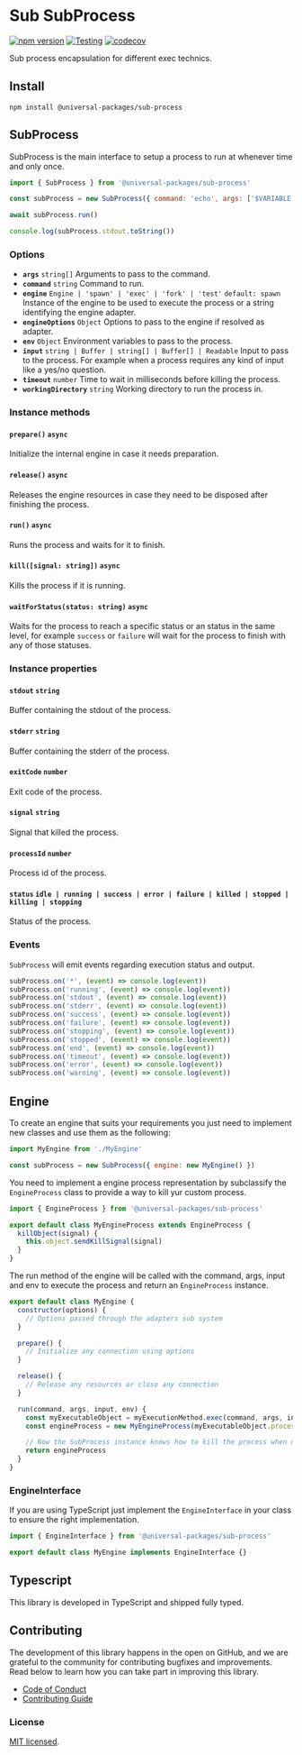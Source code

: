 # Sub SubProcess

[![npm version](https://badge.fury.io/js/@universal-packages%2Fprocesses.svg)](https://www.npmjs.com/package/@universal-packages/sub-process)
[![Testing](https://github.com/universal-packages/universal-sub-process/actions/workflows/testing.yml/badge.svg)](https://github.com/universal-packages/universal-sub-process/actions/workflows/testing.yml)
[![codecov](https://codecov.io/gh/universal-packages/universal-sub-process/branch/main/graph/badge.svg?token=CXPJSN8IGL)](https://codecov.io/gh/universal-packages/universal-sub-process)

Sub process encapsulation for different exec technics.

## Install

```shell
npm install @universal-packages/sub-process
```

## SubProcess

SubProcess is the main interface to setup a process to run at whenever time and only once.

```js
import { SubProcess } from '@universal-packages/sub-process'

const subProcess = new SubProcess({ command: 'echo', args: ['$VARIABLE'], env: { VARIABLE: 'value' } })

await subProcess.run()

console.log(subProcess.stdout.toString())
```

### Options

- **`args`** `string[]`
  Arguments to pass to the command.
- **`command`** `string`
  Command to run.
- **`engine`** `Engine | 'spawn' | 'exec' | 'fork' | 'test'` `default: spawn`
  Instance of the engine to be used to execute the process or a string identifying the engine adapter.
- **`engineOptions`** `Object`
  Options to pass to the engine if resolved as adapter.
- **`env`** `Object`
  Environment variables to pass to the process.
- **`input`** `string | Buffer | string[] | Buffer[] | Readable`
  Input to pass to the process. For example when a process requires any kind of input like a yes/no question.
- **`timeout`** `number`
  Time to wait in milliseconds before killing the process.
- **`workingDirectory`** `string`
  Working directory to run the process in.

### Instance methods

#### **`prepare()`** **`async`**

Initialize the internal engine in case it needs preparation.

#### **`release()`** **`async`**

Releases the engine resources in case they need to be disposed after finishing the process.

#### **`run()`** **`async`**

Runs the process and waits for it to finish.

#### **`kill([signal: string])`** **`async`**

Kills the process if it is running.

#### **`waitForStatus(status: string)`** **`async`**

Waits for the process to reach a specific status or an status in the same level, for example `success` or `failure` will wait for the process to finish with any of those statuses.

### Instance properties

#### **`stdout`** **`string`**

Buffer containing the stdout of the process.

#### **`stderr`** **`string`**

Buffer containing the stderr of the process.

#### **`exitCode`** **`number`**

Exit code of the process.

#### **`signal`** **`string`**

Signal that killed the process.

#### **`processId`** **`number`**

Process id of the process.

#### **`status`** **`idle | running | success | error | failure | killed | stopped | killing | stopping`**

Status of the process.

### Events

`SubProcess` will emit events regarding execution status and output.

```js
subProcess.on('*', (event) => console.log(event))
subProcess.on('running', (event) => console.log(event))
subProcess.on('stdout', (event) => console.log(event))
subProcess.on('stderr', (event) => console.log(event))
subProcess.on('success', (event) => console.log(event))
subProcess.on('failure', (event) => console.log(event))
subProcess.on('stopping', (event) => console.log(event))
subProcess.on('stopped', (event) => console.log(event))
subProcess.on('end', (event) => console.log(event))
subProcess.on('timeout', (event) => console.log(event))
subProcess.on('error', (event) => console.log(event))
subProcess.on('warning', (event) => console.log(event))
```

## Engine

To create an engine that suits your requirements you just need to implement new classes and use them as the following:

```js
import MyEngine from './MyEngine'

const subProcess = new SubProcess({ engine: new MyEngine() })
```

You need to implement a engine process representation by subclassify the `EngineProcess` class to provide a way to kill yur custom process.

```js
import { EngineProcess } from '@universal-packages/sub-process'

export default class MyEngineProcess extends EngineProcess {
  killObject(signal) {
    this.object.sendKillSignal(signal)
  }
}
```

The run method of the engine will be called with the command, args, input and env to execute the process and return an `EngineProcess` instance.

```js
export default class MyEngine {
  constructor(options) {
    // Options passed through the adapters sub system
  }

  prepare() {
    // Initialize any connection using options
  }

  release() {
    // Release any resources or close any connection
  }

  run(command, args, input, env) {
    const myExecutableObject = myExecutionMethod.exec(command, args, input, env)
    const engineProcess = new MyEngineProcess(myExecutableObject.processId, myExecutableObject)

    // Now the SubProcess instance knows how to kill the process when needed as well as the process id.
    return engineProcess
  }
}
```

### EngineInterface

If you are using TypeScript just implement the `EngineInterface` in your class to ensure the right implementation.

```ts
import { EngineInterface } from '@universal-packages/sub-process'

export default class MyEngine implements EngineInterface {}
```

## Typescript

This library is developed in TypeScript and shipped fully typed.

## Contributing

The development of this library happens in the open on GitHub, and we are grateful to the community for contributing bugfixes and improvements. Read below to learn how you can take part in improving this library.

- [Code of Conduct](./CODE_OF_CONDUCT.md)
- [Contributing Guide](./CONTRIBUTING.md)

### License

[MIT licensed](./LICENSE).
